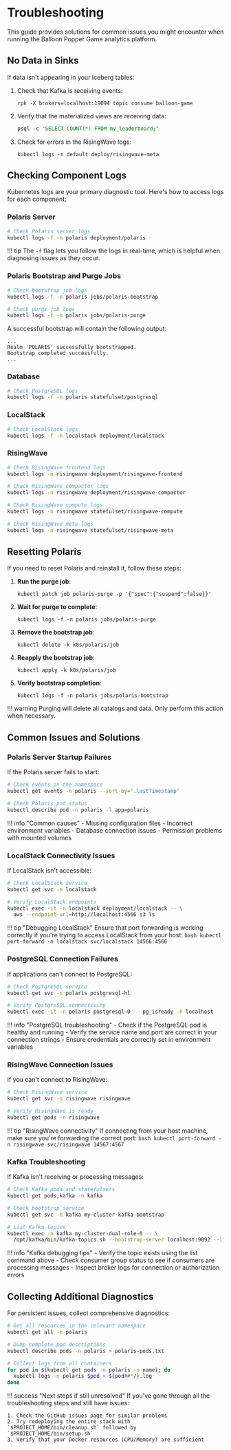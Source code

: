 # Troubleshooting

This guide provides solutions for common issues you might encounter when running the Balloon Popper Game analytics platform.

## No Data in Sinks

If data isn't appearing in your Iceberg tables:

1. Check that Kafka is receiving events:
   ```
   rpk -X brokers=localhost:19094 topic consume balloon-game
   ```

2. Verify that the materialized views are receiving data:
   ```sql
   psql -c "SELECT COUNT(*) FROM mv_leaderboard;"
   ```

3. Check for errors in the RisingWave logs:
   ```
   kubectl logs -n default deploy/risingwave-meta
   ```
  
## Checking Component Logs

Kubernetes logs are your primary diagnostic tool. Here's how to access logs for each component:

### Polaris Server

```bash
# Check Polaris server logs
kubectl logs -f -n polaris deployment/polaris
```

!!! tip
    The `-f` flag lets you follow the logs in real-time, which is helpful when diagnosing issues as they occur.

### Polaris Bootstrap and Purge Jobs

```bash
# Check bootstrap job logs
kubectl logs -f -n polaris jobs/polaris-bootstrap

# Check purge job logs
kubectl logs -f -n polaris jobs/polaris-purge
```

A successful bootstrap will contain the following output:

```
...
Realm 'POLARIS' successfully bootstrapped.
Bootstrap completed successfully.
...
```

### Database

```bash
# Check PostgreSQL logs
kubectl logs -f -n polaris statefulset/postgresql
```

### LocalStack

```bash
# Check LocalStack logs
kubectl logs -f -n localstack deployment/localstack
```

### RisingWave

```bash
# Check RisingWave frontend logs
kubectl logs -n risingwave deployment/risingwave-frontend

# Check RisingWave compactor logs
kubectl logs -n risingwave deployment/risingwave-compactor

# Check RisingWave compute logs
kubectl logs -n risingwave statefulset/risingwave-compute

# Check RisingWave meta logs
kubectl logs -n risingwave statefulset/risingwave-meta
```

## Resetting Polaris

If you need to reset Polaris and reinstall it, follow these steps:

1. **Run the purge job**:
   ```shell
   kubectl patch job polaris-purge -p '{"spec":{"suspend":false}}'
   ```

2. **Wait for purge to complete**:
   ```shell
   kubectl logs -f -n polaris jobs/polaris-purge
   ```

3. **Remove the bootstrap job**:
   ```shell
   kubectl delete -k k8s/polaris/job
   ```

4. **Reapply the bootstrap job**:
   ```shell
   kubectl apply -k k8s/polaris/job
   ```

5. **Verify bootstrap completion**:
   ```shell
   kubectl logs -f -n polaris jobs/polaris-bootstrap
   ```

!!! warning
    Purging will delete all catalogs and data. Only perform this action when necessary.

## Common Issues and Solutions

### Polaris Server Startup Failures

If the Polaris server fails to start:

```bash
# Check events in the namespace
kubectl get events -n polaris --sort-by='.lastTimestamp'

# Check Polaris pod status
kubectl describe pod -n polaris -l app=polaris
```

!!! info "Common causes"
    - Missing configuration files
    - Incorrect environment variables
    - Database connection issues
    - Permission problems with mounted volumes

### LocalStack Connectivity Issues

If LocalStack isn't accessible:

```bash
# Check LocalStack service
kubectl get svc -n localstack

# Verify LocalStack endpoints
kubectl exec -it -n localstack deployment/localstack -- \
  aws --endpoint-url=http://localhost:4566 s3 ls
```

!!! tip "Debugging LocalStack"
    Ensure that port forwarding is working correctly if you're trying to access LocalStack from your host:
    ```bash
    kubectl port-forward -n localstack svc/localstack 14566:4566
    ```

### PostgreSQL Connection Failures

If applications can't connect to PostgreSQL:

```bash
# Check PostgreSQL service
kubectl get svc -n polaris postgresql-hl

# Verify PostgreSQL connectivity
kubectl exec -it -n polaris postgresql-0 -- pg_isready -h localhost
```

!!! info "PostgreSQL troubleshooting"
    - Check if the PostgreSQL pod is healthy and running
    - Verify the service name and port are correct in your connection strings
    - Ensure credentials are correctly set in environment variables

### RisingWave Connection Issues

If you can't connect to RisingWave:

```bash
# Check RisingWave service
kubectl get svc -n risingwave risingwave

# Verify RisingWave is ready
kubectl get pods -n risingwave
```

!!! tip "RisingWave connectivity"
    If connecting from your host machine, make sure you're forwarding the correct port:
    ```bash
    kubectl port-forward -n risingwave svc/risingwave 14567:4567
    ```

### Kafka Troubleshooting

If Kafka isn't receiving or processing messages:

```bash
# Check Kafka pods and statefulsets
kubectl get pods,kafka -n kafka

# Check bootstrap service
kubectl get svc -n kafka my-cluster-kafka-bootstrap

# List Kafka topics
kubectl exec -n kafka my-cluster-dual-role-0 -- \
  /opt/kafka/bin/kafka-topics.sh --bootstrap-server localhost:9092 --list
```

!!! info "Kafka debugging tips"
    - Verify the topic exists using the list command above
    - Check consumer group status to see if consumers are processing messages
    - Inspect broker logs for connection or authorization errors

## Collecting Additional Diagnostics

For persistent issues, collect comprehensive diagnostics:

```bash
# Get all resources in the relevant namespace
kubectl get all -n polaris

# Dump complete pod descriptions
kubectl describe pods -n polaris > polaris-pods.txt

# Collect logs from all containers
for pod in $(kubectl get pods -n polaris -o name); do
  kubectl logs -n polaris $pod > ${pod##*/}.log
done
```

!!! success "Next steps if still unresolved"
    If you've gone through all the troubleshooting steps and still have issues:
    
    1. Check the GitHub issues page for similar problems
    2. Try redeploying the entire stack with `$PROJECT_HOME/bin/cleanup.sh` followed by `$PROJECT_HOME/bin/setup.sh`
    3. Verify that your Docker resources (CPU/Memory) are sufficient